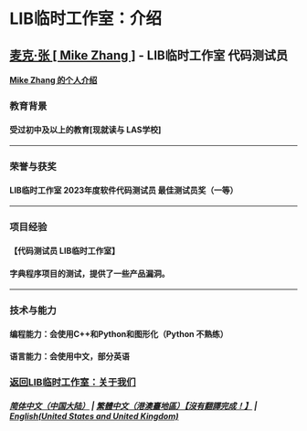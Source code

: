 # LIB临时工作室：介绍

## [麦克·张 [ Mike Zhang ]](https://github.com/Aboutyourself) - LIB临时工作室 代码测试员
#### [Mike Zhang 的个人介绍](https://aboutyourself.github.io)
### 教育背景 
#### 受过初中及以上的教育[现就读与 LAS学校]
---
### 荣誉与获奖
####  LIB临时工作室 2023年度软件代码测试员 最佳测试员奖（一等）
---
### 项目经验
#### 【代码测试员 LIB临时工作室】
#### 字典程序项目的测试，提供了一些产品漏洞。
---
### 技术与能力
#### 编程能力：会使用C++和Python和图形化（Python 不熟练）
#### 语言能力：会使用中文，部分英语

### [返回LIB临时工作室：关于我们](https://libps.github.io/About_us)
##### [简体中文（中国大陆）](Mike_Zhang) | [繁體中文（港澳臺地區）【沒有翻譯完成！】](tc/Mike_Zhang) | **[English(United States and United Kingdom)](en/Mike_Zhang)**
